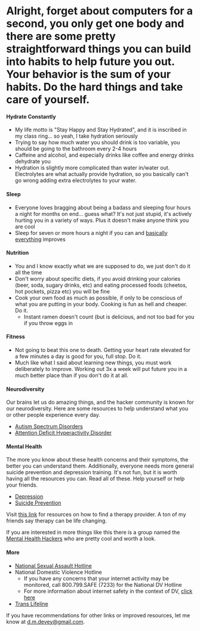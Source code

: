 #  Alright, forget about computers for a second, you only get one body and there are some pretty straightforward things you can build into habits to help future you out. Your behavior is the sum of your habits. Do the hard things and take care of yourself.

#### Hydrate Constantly

-   My life motto is "Stay Happy and Stay Hydrated", and it is inscribed
    in my class ring... so yeah, I take hydration seriously
-   Trying to say how much water you should drink is too variable, you
    should be going to the bathroom every 2-4 hours
-   Caffeine and alcohol, and especially drinks like coffee and energy
    drinks dehydrate you
-   Hydration is slightly more complicated than water in/water out.
    Electrolytes are what actually provide hydration, so you basically
    can't go wrong adding extra electrolytes to your water. 

#### Sleep

-   Everyone loves bragging about being a badass and sleeping four hours
    a night for months on end... guess what? It's not just stupid, it's
    actively hurting you in a variety of ways. Plus it doesn't make
    anyone think you are cool
-   Sleep for seven or more hours a night if you can and [basically
    everything](https://www.nhlbi.nih.gov/health-topics/sleep-deprivation-and-deficiency)
    improves

#### Nutrition

-   You and I know exactly what we are supposed to do, we just don't do
    it all the time
-   Don't worry about specific diets, if you avoid drinking your
    calories (beer, soda, sugary drinks, etc) and eating processed foods
    (cheetos, hot pockets, pizza etc) you will be fine
-   Cook your own food as much as possible, if only to be conscious of
    what you are putting in your body. Cooking is fun as hell and
    cheaper. Do it.
    -   Instant ramen doesn't count (but is delicious, and not too bad
        for you if you throw eggs in

#### Fitness

-   Not going to beat this one to death. Getting your heart rate
    elevated for a few minutes a day is good for you, full stop. Do it.
-   Much like what I said about learning new things, you must work
    deliberately to improve. Working out 3x a week will put future you
    in a much better place than if you don't do it at all.

#### Neurodiversity

Our brains let us do amazing things, and the hacker community is known
for our neurodiversity. Here are some resources to help understand what
you or other people experience every day.

-   [Autism Spectrum
    Disorders](https://www.nimh.nih.gov/health/topics/autism-spectrum-disorders-asd/index.shtml)
-   [Attention Deficit Hyperactivity
    Disorder](https://www.helpguide.org/articles/add-adhd/adhd-attention-deficit-disorder-in-adults.htm)

#### Mental Health 

The more you know about these health concerns and their symptoms, the
better you can understand them. Additionally, everyone needs more
general suicide prevention and depression training. It's not fun, but it
is worth having all the resources you can. Read all of these. Help
yourself or help your friends.

-   [Depression](https://www.nimh.nih.gov/health/topics/depression/index.shtml)
-   [Suicide
    Prevention](https://www.nimh.nih.gov/health/topics/suicide-prevention/index.shtml)

Visit [this link](https://www.psychologytoday.com/us/therapists) for
resources on how to find a therapy provider. A ton of my friends say
therapy can be life changing.

If you are interested in more things like this there is a group named
the [Mental Health Hackers](https://twitter.com/hackershealth) who are
pretty cool and worth a look.

#### More

-   [National Sexual Assault Hotline](https://www.rainn.org/)
-   National Domestic Violence Hotline
    -   If you have any concerns that your internet activity may be
        monitored, call 800.799.SAFE (7233) for the National DV Hotline
    -   For more information about internet safety in the context of DV,
        [click
        here](https://www.thehotline.org/plan-for-safety/internet-safety/)
-   [Trans Lifeline](https://translifeline.org/)

If you have recommendations for other links or improved resources, let
me know at d.m.devey@gmail.com.
